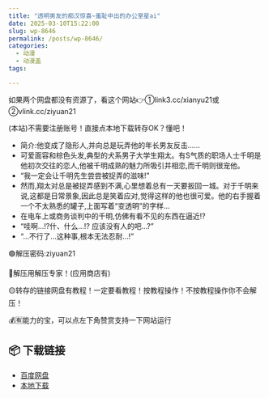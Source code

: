 ```yaml
---
title: "透明男友的痴汉惊喜~羞耻中出的办公室星ai"
date: 2025-03-10T15:22:00
slug: wp-8646
permalink: /posts/wp-8646/
categories:
  - 动漫
  - 动漫盖
tags:

---
```


如果两个网盘都没有资源了，看这个网站👉①link3.cc/xianyu21或②vlink.cc/ziyuan21

(本站)不需要注册账号！直接点本地下载转存OK？懂吧！

*   简介:他变成了隐形人,并向总是玩弄他的年长男友反击……
*   可爱面容和棕色头发,典型的犬系男子大学生翔太。有S气质的职场人士千明是他初次交往的恋人,他被千明成熟的魅力所吸引并相恋,而千明则很宠他。
*   “我一定会让千明先生尝尝被捉弄的滋味!”
*   然而,翔太对总是被捉弄感到不满,心里想着总有一天要扳回一城。对于千明来说,这都是日常景象,因此总是笑着应对,觉得这样的他也很可爱。他的右手握着一个不太熟悉的罐子,上面写着“变透明”的字样…
*   在电车上或商务谈判中的千明,仿佛有看不见的东西在逼近!?
*   “哇啊…!?什、什么…!? 应该没有人的吧…?”
*   “…不行了…这种事,根本无法忍耐…!”

🟢解压密码:ziyuan21

🔵解压用解压专家！(应用商店有)

🟡转存的链接网盘有教程！一定要看教程！按教程操作！不按教程操作你不会解压！

💰🈶能力的宝，可以点左下角赞赏支持一下网站运行

## 📦 下载链接
- [百度网盘](https://blziyuan21.com/pay-download/8646?key=1e49665b3a&down_id=0)
- [本地下载](https://blziyuan21.com/pay-download/8646?key=1e49665b3a&down_id=1)

